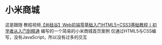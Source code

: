 # 小米商城
这是跟随 教程视频[【尚硅谷】Web前端零基础入门HTML5+CSS3基础教程丨初学者从入门到精通](https://www.bilibili.com/video/BV1XJ411X7Ud) 编写的一个简易的小米商城首页案例
仅通过HTML5与CSS编写，没有JavaScript，所以没有过多的交互
